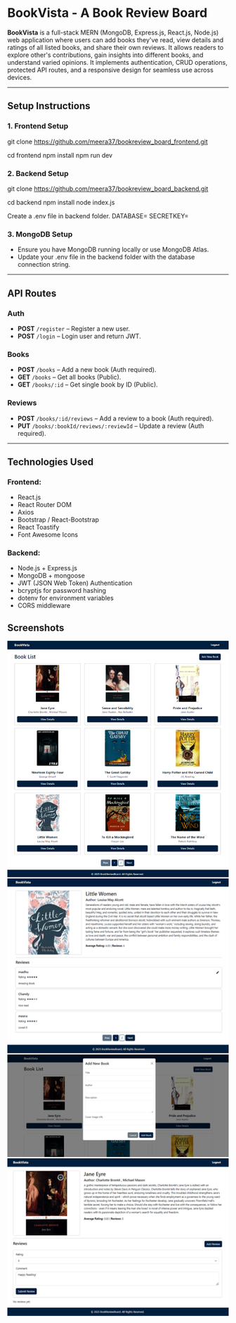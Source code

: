 # BookVista - A Book Review Board

**BookVista** is a full-stack MERN (MongoDB, Express.js, React.js, Node.js) web application where users can add books they've read, view details and ratings of all listed books, and share their own reviews.
It allows readers to explore other's contributions, gain insights into different books, and understand varied opinions.
It implements authentication, CRUD operations, protected API routes, and a responsive design for seamless use across devices.

---

## Setup Instructions

### 1. Frontend Setup

git clone https://github.com/meera37/bookreview_board_frontend.git

cd frontend
npm install
npm run dev

### 2. Backend Setup 

git clone https://github.com/meera37/bookreview_board_backend.git

cd backend
npm install
node index.js

Create a .env file in backend folder.
DATABASE=<your-mongodb-uri>
SECRETKEY=<your-jwt-secret>

### 3. MongoDB Setup
- Ensure you have MongoDB running locally or use MongoDB Atlas.
- Update your .env file in the backend folder with the database connection string.

---

## API Routes

### Auth
- **POST** `/register` – Register a new user.
- **POST** `/login` – Login user and return JWT.

### Books
- **POST** `/books` – Add a new book (Auth required).
- **GET** `/books` – Get all books (Public).
- **GET** `/books/:id` – Get single book by ID (Public).

### Reviews
- **POST** `/books/:id/reviews` – Add a review to a book (Auth required).
- **PUT** `/books/:bookId/reviews/:reviewId` – Update a review (Auth required).

---

## Technologies Used

### Frontend:
- React.js
- React Router DOM
- Axios
- Bootstrap / React-Bootstrap
- React Toastify
- Font Awesome Icons

### Backend:
- Node.js + Express.js
- MongoDB + mongoose
- JWT (JSON Web Token) Authentication
- bcryptjs for password hashing
- dotenv for environment variables
- CORS middleware


## Screenshots

![Book List Page](./public/BookListSs.png)
![Book Details Page](./public/BookdetailsSs.png)
![Add Book Form](./public/AddnewBookSs.png)
![Add Review Form](./public/AddreviewSs.png)

